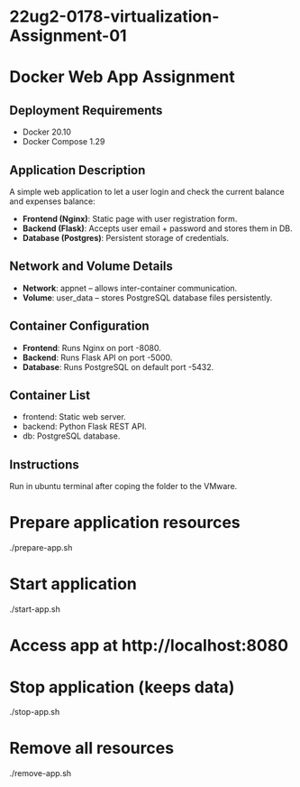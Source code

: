 # 22ug2-0178-virtualization-Assignment-01
# Docker Web App Assignment

## Deployment Requirements
- Docker 20.10
- Docker Compose 1.29

## Application Description
A simple web application to let a user login and check the current balance and expenses balance:
- **Frontend (Nginx)**: Static page with user registration form.
- **Backend (Flask)**: Accepts user email + password and stores them in DB.
- **Database (Postgres)**: Persistent storage of credentials.

## Network and Volume Details
- **Network**: appnet – allows inter-container communication.
- **Volume**: user_data – stores PostgreSQL database files persistently.

## Container Configuration
- **Frontend**: Runs Nginx on port -8080.
- **Backend**: Runs Flask API on port -5000.
- **Database**: Runs PostgreSQL on default port -5432.

## Container List
- frontend: Static web server.
- backend: Python Flask REST API.
- db: PostgreSQL database.

## Instructions
Run in ubuntu terminal after coping the folder to the VMware.
# Prepare application resources
./prepare-app.sh

# Start application
./start-app.sh
# Access app at http://localhost:8080

# Stop application (keeps data)
./stop-app.sh

# Remove all resources
./remove-app.sh



